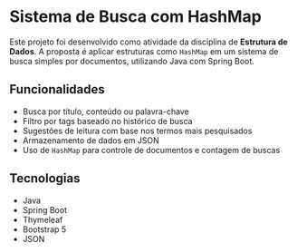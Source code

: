 # Sistema de Busca com HashMap

Este projeto foi desenvolvido como atividade da disciplina de **Estrutura de Dados**. A proposta é aplicar estruturas como `HashMap` em um sistema de busca simples por documentos, utilizando Java com Spring Boot.

## Funcionalidades

- Busca por título, conteúdo ou palavra-chave
- Filtro por tags baseado no histórico de busca
- Sugestões de leitura com base nos termos mais pesquisados
- Armazenamento de dados em JSON
- Uso de `HashMap` para controle de documentos e contagem de buscas

## Tecnologias

- Java
- Spring Boot
- Thymeleaf
- Bootstrap 5
- JSON
